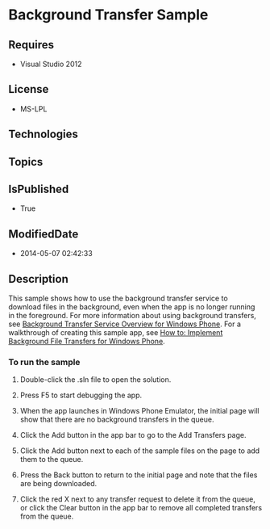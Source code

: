 # Background Transfer Sample
## Requires
* Visual Studio 2012
## License
* MS-LPL
## Technologies
## Topics
## IsPublished
* True
## ModifiedDate
* 2014-05-07 02:42:33
## Description

<div id="mainBody">
<p></p>
<div class="introduction">
<p>This sample shows how to use the background transfer service to download files in the background, even when the app is no longer running in the foreground. For more information about using background transfers, see
<a href="http://go.microsoft.com/fwlink/?LinkId=219408">Background Transfer Service Overview for Windows Phone</a>. For a walkthrough of creating this sample app, see
<a href="http://go.microsoft.com/fwlink/?LinkId=219409">How to: Implement Background File Transfers for Windows Phone</a>.</p>
<h3 class="procedureSubHeading">To run the sample</h3>
<div class="subSection">
<ol>
<li>
<p>Double-click the .sln file to open the solution.</p>
</li><li>
<p>Press F5 to start debugging the app.</p>
</li><li>
<p>When the app launches in Windows Phone Emulator, the initial page will show that there are no background transfers in the queue.</p>
</li><li>
<p>Click the <span class="ui">Add</span> button in the app bar to go to the <span class="ui">
Add Transfers</span> page.</p>
</li><li>
<p>Click the <span class="ui">Add</span> button next to each of the sample files on the page to add them to the queue.</p>
</li><li>
<p>Press the <span class="ui">Back</span> button to return to the initial page and note that the files are being downloaded.
</p>
</li><li>
<p>Click the red <span class="ui">X</span> next to any transfer request to delete it from the queue, or click the
<span class="ui">Clear</span> button in the app bar to remove all completed transfers from the queue.</p>
</li></ol>
</div>
</div>
</div>
